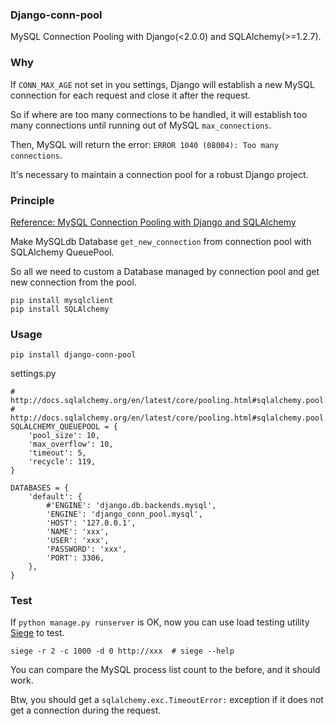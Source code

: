 ### Django-conn-pool
MySQL Connection Pooling with Django(<2.0.0) and SQLAlchemy(>=1.2.7).

### Why
If `CONN_MAX_AGE` not set in you settings, Django will establish a new MySQL connection for each request and close it after the request.

So if where are too many connections to be handled, it will establish too many connections until running out of MySQL `max_connections`.

Then, MySQL will return the error: `ERROR 1040 (08004): Too many connections`.

It's necessary to maintain a connection pool for a robust Django project.

### Principle
[Reference: MySQL Connection Pooling with Django and SQLAlchemy](http://menendez.com/blog/mysql-connection-pooling-django-and-sqlalchemy/)

Make MySQLdb Database `get_new_connection` from connection pool with SQLAlchemy QueuePool.

So all we need to custom a Database managed by connection pool and get new connection from the pool.

```
pip install mysqlclient
pip install SQLAlchemy
```

### Usage

```
pip install django-conn-pool
```

settings.py

```
# http://docs.sqlalchemy.org/en/latest/core/pooling.html#sqlalchemy.pool.QueuePool
# http://docs.sqlalchemy.org/en/latest/core/pooling.html#sqlalchemy.pool.Pool.params
SQLALCHEMY_QUEUEPOOL = {
    'pool_size': 10,
    'max_overflow': 10,
    'timeout': 5,
    'recycle': 119,
}

DATABASES = {
    'default': {
        #'ENGINE': 'django.db.backends.mysql',
        'ENGINE': 'django_conn_pool.mysql',
        'HOST': '127.0.0.1',
        'NAME': 'xxx',
        'USER': 'xxx',
        'PASSWORD': 'xxx',
        'PORT': 3306,
    },
}
```


### Test
If `python manage.py runserver` is OK, now you can use load testing utility [Siege](https://www.joedog.org/siege-home/) to test.

```
siege -r 2 -c 1000 -d 0 http://xxx  # siege --help
```

You can compare the MySQL process list count to the before, and it should work.

Btw, you should get a `sqlalchemy.exc.TimeoutError:` exception if it does not get a connection during the request.
